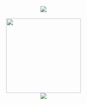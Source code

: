 <div align="center">
<img src="https://skills.thijs.gg/icons?i=html,css,js,sass,react,nextjs,nodejs,express,mongodb,prisma,tailwind" />
</div>

<br>

<div align="center">
  <img src="https://github-readme-stats-git-masterrstaa-rickstaa.vercel.app/api/top-langs/?username=ddastardly91&theme=dracula" height="200px" />
</div>

<div align="center">
  <img src="https://komarev.com/ghpvc/?username=ddastardly91&color=blueviolet" />
</div>
